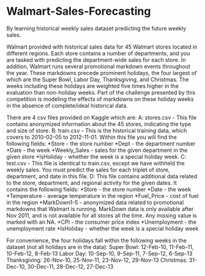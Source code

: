 # Walmart-Sales-Forecasting
By learning historical weekly sales dataset predicting the future weekly sales.

Walmart provided with historical sales data for 45 Walmart stores located in different regions. Each store contains a number of departments, and you are tasked with predicting the department-wide sales for each store.
In addition, Walmart runs several promotional markdown events throughout the year. These markdowns precede prominent holidays, the four largest of which are the Super Bowl, Labor Day, Thanksgiving, and Christmas. The weeks including these holidays are weighted five times higher in the evaluation than non-holiday weeks. Part of the challenge presented by this competition is modeling the effects of markdowns on these holiday weeks in the absence of complete/ideal historical data.

There are 4 csv files provided on Kaggle which are:
A: stores.csv - This file contains anonymized information about the 45 stores, indicating the type and size of store.
B: train.csv - This is the historical training data, which covers to 2010-02-05 to 2012-11-01. Within this file you will find the following fields:
  *Store - the store number
  *Dept - the department number
  *Date - the week
  *Weekly_Sales -  sales for the given department in the given store
  *IsHoliday - whether the week is a special holiday week.
C: test.csv - This file is identical to train.csv, except we have withheld the weekly sales. You must predict the sales for each triplet of store, department, and date in this file.
D: This file contains additional data related to the store, department, and regional activity for the given dates. It contains the following fields:
  *Store - the store number
  *Date - the week
  *Temperature - average temperature in the region
  *Fuel_Price - cost of fuel in the region
  *MarkDown1-5 - anonymized data related to promotional markdowns that Walmart is running. MarkDown data is only available after Nov 2011, and is not available for all   stores all the time. Any missing value is marked with an NA.
  *CPI - the consumer price index
  *Unemployment - the unemployment rate
  *IsHoliday - whether the week is a special holiday week
  

For convenience, the four holidays fall within the following weeks in the dataset (not all holidays are in the data):
Super Bowl: 12-Feb-10, 11-Feb-11, 10-Feb-12, 8-Feb-13
Labor Day: 10-Sep-10, 9-Sep-11, 7-Sep-12, 6-Sep-13
Thanksgiving: 26-Nov-10, 25-Nov-11, 23-Nov-12, 29-Nov-13
Christmas: 31-Dec-10, 30-Dec-11, 28-Dec-12, 27-Dec-13
